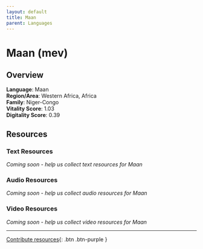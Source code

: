 ```yaml
---
layout: default
title: Maan
parent: Languages
---
```


# Maan (mev)

## Overview

**Language**: Maan  
**Region/Area**: Western Africa, Africa  
**Family**: Niger-Congo  
**Vitality Score**: 1.03  
**Digitality Score**: 0.39  

## Resources

### Text Resources
*Coming soon - help us collect text resources for Maan*

### Audio Resources
*Coming soon - help us collect audio resources for Maan*

### Video Resources
*Coming soon - help us collect video resources for Maan*

---

[Contribute resources](https://fairtrain.github.io/){: .btn .btn-purple }
